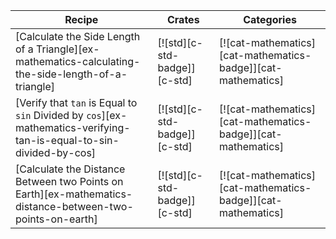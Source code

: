 | Recipe | Crates | Categories |
|--------|--------|------------|
| [Calculate the Side Length of a Triangle][ex-mathematics-calculating-the-side-length-of-a-triangle] | [![std][c-std-badge]][c-std] | [![cat-mathematics][cat-mathematics-badge]][cat-mathematics] |
| [Verify that `tan` is Equal to `sin` Divided by `cos`][ex-mathematics-verifying-tan-is-equal-to-sin-divided-by-cos] | [![std][c-std-badge]][c-std] | [![cat-mathematics][cat-mathematics-badge]][cat-mathematics] |
| [Calculate the Distance Between two Points on Earth][ex-mathematics-distance-between-two-points-on-earth] | [![std][c-std-badge]][c-std] | [![cat-mathematics][cat-mathematics-badge]][cat-mathematics] |

<div class="hidden">
</div>
